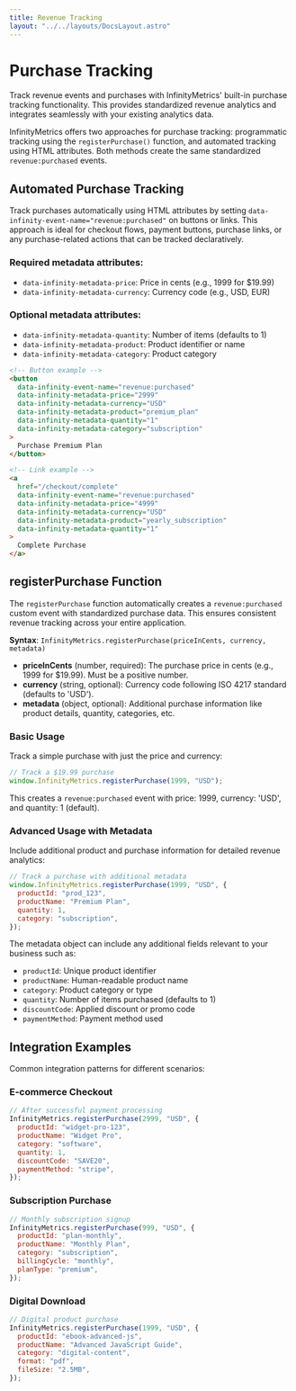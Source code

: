 ```yaml
---
title: Revenue Tracking
layout: "../../layouts/DocsLayout.astro"
---
```


# Purchase Tracking

Track revenue events and purchases with InfinityMetrics' built-in purchase tracking functionality. This provides standardized revenue analytics and integrates seamlessly with your existing analytics data.

InfinityMetrics offers two approaches for purchase tracking: programmatic tracking using the `registerPurchase()` function, and automated tracking using HTML attributes. Both methods create the same standardized `revenue:purchased` events.

## Automated Purchase Tracking

Track purchases automatically using HTML attributes by setting `data-infinity-event-name="revenue:purchased"` on buttons or links. This approach is ideal for checkout flows, payment buttons, purchase links, or any purchase-related actions that can be tracked declaratively.

### Required metadata attributes:

- `data-infinity-metadata-price`: Price in cents (e.g., 1999 for $19.99)
- `data-infinity-metadata-currency`: Currency code (e.g., USD, EUR)

### Optional metadata attributes:

- `data-infinity-metadata-quantity`: Number of items (defaults to 1)
- `data-infinity-metadata-product`: Product identifier or name
- `data-infinity-metadata-category`: Product category

```html
<!-- Button example -->
<button
  data-infinity-event-name="revenue:purchased"
  data-infinity-metadata-price="2999"
  data-infinity-metadata-currency="USD"
  data-infinity-metadata-product="premium_plan"
  data-infinity-metadata-quantity="1"
  data-infinity-metadata-category="subscription"
>
  Purchase Premium Plan
</button>

<!-- Link example -->
<a
  href="/checkout/complete"
  data-infinity-event-name="revenue:purchased"
  data-infinity-metadata-price="4999"
  data-infinity-metadata-currency="USD"
  data-infinity-metadata-product="yearly_subscription"
  data-infinity-metadata-quantity="1"
>
  Complete Purchase
</a>
```

## registerPurchase Function

The `registerPurchase` function automatically creates a `revenue:purchased` custom event with standardized purchase data. This ensures consistent revenue tracking across your entire application.

**Syntax**: `InfinityMetrics.registerPurchase(priceInCents, currency, metadata)`

- **priceInCents** (number, required): The purchase price in cents (e.g., 1999 for $19.99). Must be a positive number.
- **currency** (string, optional): Currency code following ISO 4217 standard (defaults to 'USD').
- **metadata** (object, optional): Additional purchase information like product details, quantity, categories, etc.

### Basic Usage

Track a simple purchase with just the price and currency:

```javascript
// Track a $19.99 purchase
window.InfinityMetrics.registerPurchase(1999, "USD");
```

This creates a `revenue:purchased` event with price: 1999, currency: 'USD', and quantity: 1 (default).

### Advanced Usage with Metadata

Include additional product and purchase information for detailed revenue analytics:

```javascript
// Track a purchase with additional metadata
window.InfinityMetrics.registerPurchase(1999, "USD", {
  productId: "prod_123",
  productName: "Premium Plan",
  quantity: 1,
  category: "subscription",
});
```

The metadata object can include any additional fields relevant to your business such as:

- `productId`: Unique product identifier
- `productName`: Human-readable product name
- `category`: Product category or type
- `quantity`: Number of items purchased (defaults to 1)
- `discountCode`: Applied discount or promo code
- `paymentMethod`: Payment method used

## Integration Examples

Common integration patterns for different scenarios:

### E-commerce Checkout

```javascript
// After successful payment processing
InfinityMetrics.registerPurchase(2999, "USD", {
  productId: "widget-pro-123",
  productName: "Widget Pro",
  category: "software",
  quantity: 1,
  discountCode: "SAVE20",
  paymentMethod: "stripe",
});
```

### Subscription Purchase

```javascript
// Monthly subscription signup
InfinityMetrics.registerPurchase(999, "USD", {
  productId: "plan-monthly",
  productName: "Monthly Plan",
  category: "subscription",
  billingCycle: "monthly",
  planType: "premium",
});
```

### Digital Download

```javascript
// Digital product purchase
InfinityMetrics.registerPurchase(1999, "USD", {
  productId: "ebook-advanced-js",
  productName: "Advanced JavaScript Guide",
  category: "digital-content",
  format: "pdf",
  fileSize: "2.5MB",
});
```

